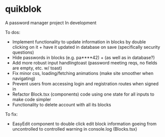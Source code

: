# quikblok
A password manager project
In development

To dos:
- Implement functionality to update information in blocks by double clicking on it + have it updated in database on save (specifically security questions)
- Hide passwords in blocks (e.g. pa****42) + (as well as in database?)
- Add more robust input handlingtoast (password meeting reqs, no fields are empty, etc. w/ toast)
- Fix minor css, loading/fetching animations (make site smoother when navigating)
- Prevent users from accessing login and registration routes when signed in
- Refactor Block.tsx (components) code using one state for all inputs to make code simpler
- Functionality to delete account with all its blocks

To fix:
- EasyEdit component to double click edit block information goeing from uncontrolled to controlled warning in console.log (Blocks.tsx)
